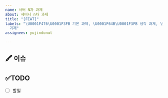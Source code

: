 ```yaml
---
name: 서버 N차 과제
about: 세미나 n차 과제
title: "[FEAT]"
labels: "\U0001F476\U0001F3FB 기본 과제, \U0001F64B\U0001F3FB 생각 과제, \U0001F9D1\U0001F3FB‍\U0001F33E 도전
  과제"
assignees: yujindonut

---
```


## 🖍 이슈

<!-- N차 과제에 대한 설명 -->

## ✅TODO

<!-- 해야하는 것-->

- [ ] 할일
